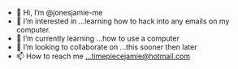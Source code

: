 - 👋 Hi, I’m @jonesjamie-me
- 👀 I’m interested in ...learning how to hack into any emails on my computer.
- 🌱 I’m currently learning ...how to use a computer 
- 💞️ I’m looking to collaborate on ...this sooner then later
- 📫 How to reach me ...timepiecejamie@hotmail.com

<!---
jonesjamie-me/jonesjamie-me is a ✨ special ✨ repository because its `README.md` (this file) appears on your GitHub profile.
You can click the Preview link to take a look at your changes.
--->
